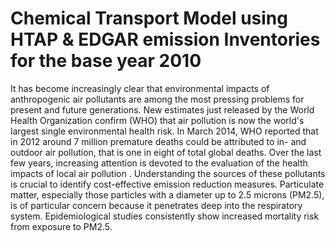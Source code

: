 # Chemical Transport Model using HTAP & EDGAR emission Inventories for the base year 2010

It has become increasingly clear that environmental impacts of anthropogenic air pollutants are among the most pressing problems for present and future generations. New estimates just released by the World Health Organization confirm (WHO) that air pollution is now the world's largest single environmental health risk. In March 2014, WHO reported that in 2012 around 7 million premature deaths could be attributed to in- and outdoor air pollution, that is one in eight of total global deaths.
Over the last few years, increasing attention is devoted to the evaluation of  the health impacts of local air pollution . 
Understanding the sources of these pollutants is crucial to identify cost-effective emission reduction measures. Particulate matter, especially those particles with a diameter up to 2.5 microns (PM2.5), is of particular concern because it penetrates deep into the respiratory system. Epidemiological studies consistently show increased mortality risk from exposure to PM2.5.
